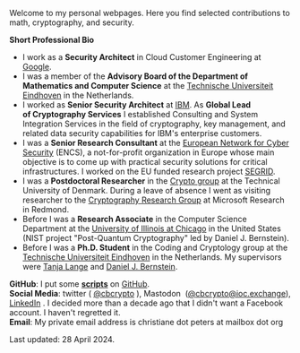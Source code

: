 Welcome to my personal webpages. Here you find selected contributions to math, cryptography, and security.

**Short Professional Bio**

- I work as a **Security Architect** in Cloud Customer Engineering at [Google](https://cloud.google.com/).
- I was a member of the **Advisory Board of the Department of Mathematics and Computer Science** at the [Technische Universiteit Eindhoven](http://w3.tue.nl/en/) in the Netherlands.
- I worked as **Senior Security Architect** at [IBM](http://securityintelligence.com/). As **Global Lead of Cryptography Services** I established Consulting and System Integration Services in the field of cryptography, key management, and related data security capabilities for IBM's enterprise customers.
- I was a **Senior Research Consultant** at the [European Network for Cyber Security](http://www.encs.eu) (ENCS), a not-for-profit organization in Europe whose main objective is to come up with practical security solutions for critical infrastructures. I worked on the EU funded research project [SEGRID](http://www.segrid.eu/).
- I was a **Postdoctoral Researcher** in the [Crypto group](http://www2.mat.dtu.dk/people/Lars.R.Knudsen/crypto/) at the Technical University of Denmark. During a leave of absence I went as visiting researcher to the [Cryptography Research Group](http://research.microsoft.com/en-us/groups/crypto/) at Microsoft Research in Redmond.
- Before I was a **Research Associate** in the Computer Science Department at the [University of Illinois at Chicago](http://www.cs.uic.edu/) in the United States (NIST project "Post-Quantum Cryptography" led by Daniel J. Bernstein).
- Before I was a **Ph.D. Student** in the Coding and Cryptology group at the [Technische Universiteit Eindhoven](http://w3.tue.nl/en/) in the Netherlands. My supervisors were [Tanja Lange](https://www.hyperelliptic.org/tanja/) and [Daniel J. Bernstein](https://cr.yp.to/djb.html).

**GitHub**: I put some **[scripts](https://cbcrypto.org/publications/scripts/)** on [GitHub](https://github.com/christianepeters).  
**Social Media**: twitter ( [@cbcrypto](https://twitter.com/cbcrypto) ), Mastodon  ([@cbcrypto@ioc.exchange](https://ioc.exchange/@cbcrypto)), [LinkedIn](https://www.linkedin.com/in/christianepeters) . I decided more than a decade ago that I didn't want a Facebook account. I haven't regretted it.  
**Email**: My private email address is christiane dot peters at mailbox dot org


Last updated: 28 April 2024.

